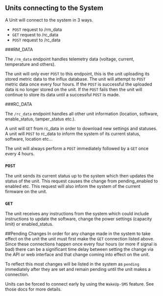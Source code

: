 ## Units connecting to the System

A Unit will connect to the system in 3 ways. 

* `POST` request to /rm_data
* `GET` request to /rc_data
* `POST` request to /rc_data

###RM_DATA

The `/rm_data` endpoint handles telemetry data (voltage, current, temperature and others). 

The unit will only ever `POST` to this endpoint, this is the unit uploading its stored metric data to the influx database. 
The unit will attempt to `POST` metric data once every four hours. If the `POST` is successful the uploaded data is no longer stored on the unit. If the `POST` fails then the unit will continue to store its data until a successful `POST` is made. 

###RC_DATA

The `/rc_data` endpoint handles all other unit information (location, software, enable_status, tamper_status etc.). 

A unit will `GET` from rc_data in order to download new settings and statuses. A unit will `POST` to rc_data to inform the system of its current status, software, location etc...

The unit will always perform a `POST` immediately followed by a `GET` once every 4 hours. 

### `POST`
The unit sends its current status up to the system which then updates the status of the unit. This request causes the change from pending_enabled to enabled etc. This request will also inform the system of the current firmware on the unit. 

### `GET`
The unit receives any instructions from the system which could include instructions to update the software, change the power settings (capacity limit) or enabled_status. 

##Pending Changes
In order for any change made in the system to take effect on the unit the unit must first make the `GET` connection listed above. 
Since these connections happen once every four hours (or more if signal is bad)  there can be a significant time delay between setting the change via the API or web interface and that change coming into effect on the unit. 

To reflect this most changes will be listed in the system as `pending` immediately after they are set and remain pending until the unit makes a connection. 

Units can be forced to connect early by using the `WakeUp-SMS` feature. See those docs for more details. 
